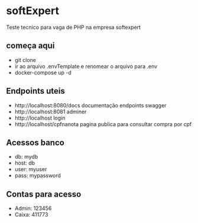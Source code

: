 # softExpert
Teste tecnico para vaga de PHP na empresa softexpert

## começa aqui
- git clone
- ir ao arquivo .envTemplate e renomear o arquivo para .env
- docker-compose up -d

## Endpoints uteis

- http://localhost:8080/docs documentação endpoints swagger
- http://localhost:8081 adminer
- http://localhost login
- http://localhost/cpfnanota pagina publica para consultar compra por cpf

## Acessos banco
- db: mydb
- host: db
- user: myuser
- pass: mypassword

## Contas para acesso
- Admin: 123456
- Caixa: 411773

